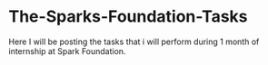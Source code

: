# The-Sparks-Foundation-Tasks
Here I will be posting the tasks that i will perform during 1 month of internship at Spark Foundation.
